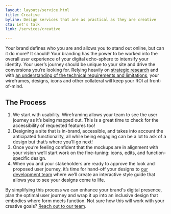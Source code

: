```yaml
---
layout: layouts/service.html
title: Creative
byline: Design services that are as practical as they are creative
cta: Let's talk
link: /services/creative

---
```

<p>Your brand defines who you are and allows you to stand out online, but can it do more? It should! Your branding has the power to be worked into the overall user experience of your digital echo-sphere to intensify your identity. Your user’s journey should be unique to your site and drive the conversions you’re looking for. Relying heavily on <a href="../services/strategy">strategic research</a> and with <a href="../services/development">an understanding of the technical requirements and limitations</a>, your wireframes, designs, icons and other collateral will keep your ROI at front-of-mind.</p>

<h2>The Process </h2>
<ol>
 <li>We start with usability. Wireframing allows your team to see the user journey as it’s being mapped out. This is a great time to check for the accessibility of requested features too!</li>
<li>Designing a site that is in-brand, accessible, and takes into account the anticipated functionality, all while being engaging can be a lot to ask of a design but that’s where you’ll go next! </li>
<li>Once you’re feeling confident that the mockups are in alignment with your vision we’ll start work on the fine-tuning: icons, edits, and function-specific design.</li>
<li>When you and your stakeholders are ready to approve the look and proposed user journey, it’s time for hand-off your designs to <a href="../services/development">our development team</a> where we’ll create an interactive style guide that allows you to see your designs come to life.</li></ol>

<p>By simplifying this process we can enhance your brand's digital presence, plan the optimal user journey and wrap it up into an inclusive design that embodies where form meets function. Not sure how this will work with your creative goals? <a href="../contact">Reach out to our team</a>.</p>
 
